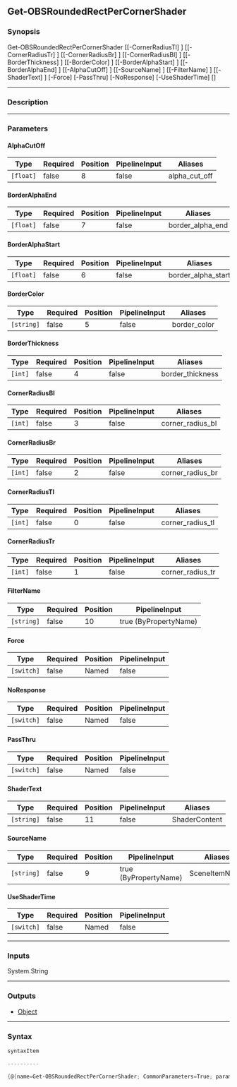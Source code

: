 Get-OBSRoundedRectPerCornerShader
---------------------------------

### Synopsis

Get-OBSRoundedRectPerCornerShader [[-CornerRadiusTl] <int>] [[-CornerRadiusTr] <int>] [[-CornerRadiusBr] <int>] [[-CornerRadiusBl] <int>] [[-BorderThickness] <int>] [[-BorderColor] <string>] [[-BorderAlphaStart] <float>] [[-BorderAlphaEnd] <float>] [[-AlphaCutOff] <float>] [[-SourceName] <string>] [[-FilterName] <string>] [[-ShaderText] <string>] [-Force] [-PassThru] [-NoResponse] [-UseShaderTime] [<CommonParameters>]

---

### Description

---

### Parameters
#### **AlphaCutOff**

|Type     |Required|Position|PipelineInput|Aliases      |
|---------|--------|--------|-------------|-------------|
|`[float]`|false   |8       |false        |alpha_cut_off|

#### **BorderAlphaEnd**

|Type     |Required|Position|PipelineInput|Aliases         |
|---------|--------|--------|-------------|----------------|
|`[float]`|false   |7       |false        |border_alpha_end|

#### **BorderAlphaStart**

|Type     |Required|Position|PipelineInput|Aliases           |
|---------|--------|--------|-------------|------------------|
|`[float]`|false   |6       |false        |border_alpha_start|

#### **BorderColor**

|Type      |Required|Position|PipelineInput|Aliases     |
|----------|--------|--------|-------------|------------|
|`[string]`|false   |5       |false        |border_color|

#### **BorderThickness**

|Type   |Required|Position|PipelineInput|Aliases         |
|-------|--------|--------|-------------|----------------|
|`[int]`|false   |4       |false        |border_thickness|

#### **CornerRadiusBl**

|Type   |Required|Position|PipelineInput|Aliases         |
|-------|--------|--------|-------------|----------------|
|`[int]`|false   |3       |false        |corner_radius_bl|

#### **CornerRadiusBr**

|Type   |Required|Position|PipelineInput|Aliases         |
|-------|--------|--------|-------------|----------------|
|`[int]`|false   |2       |false        |corner_radius_br|

#### **CornerRadiusTl**

|Type   |Required|Position|PipelineInput|Aliases         |
|-------|--------|--------|-------------|----------------|
|`[int]`|false   |0       |false        |corner_radius_tl|

#### **CornerRadiusTr**

|Type   |Required|Position|PipelineInput|Aliases         |
|-------|--------|--------|-------------|----------------|
|`[int]`|false   |1       |false        |corner_radius_tr|

#### **FilterName**

|Type      |Required|Position|PipelineInput        |
|----------|--------|--------|---------------------|
|`[string]`|false   |10      |true (ByPropertyName)|

#### **Force**

|Type      |Required|Position|PipelineInput|
|----------|--------|--------|-------------|
|`[switch]`|false   |Named   |false        |

#### **NoResponse**

|Type      |Required|Position|PipelineInput|
|----------|--------|--------|-------------|
|`[switch]`|false   |Named   |false        |

#### **PassThru**

|Type      |Required|Position|PipelineInput|
|----------|--------|--------|-------------|
|`[switch]`|false   |Named   |false        |

#### **ShaderText**

|Type      |Required|Position|PipelineInput|Aliases      |
|----------|--------|--------|-------------|-------------|
|`[string]`|false   |11      |false        |ShaderContent|

#### **SourceName**

|Type      |Required|Position|PipelineInput        |Aliases      |
|----------|--------|--------|---------------------|-------------|
|`[string]`|false   |9       |true (ByPropertyName)|SceneItemName|

#### **UseShaderTime**

|Type      |Required|Position|PipelineInput|
|----------|--------|--------|-------------|
|`[switch]`|false   |Named   |false        |

---

### Inputs
System.String

---

### Outputs
* [Object](https://learn.microsoft.com/en-us/dotnet/api/System.Object)

---

### Syntax
```PowerShell
syntaxItem
```
```PowerShell
----------
```
```PowerShell
{@{name=Get-OBSRoundedRectPerCornerShader; CommonParameters=True; parameter=System.Object[]}}
```
